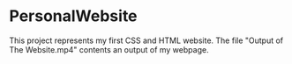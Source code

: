 # PersonalWebsite

This project represents my first CSS and HTML website.
The file "Output of The Website.mp4" contents an output of my webpage.
